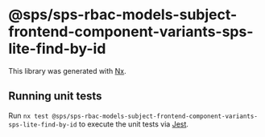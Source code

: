 # @sps/sps-rbac-models-subject-frontend-component-variants-sps-lite-find-by-id

This library was generated with [Nx](https://nx.dev).

## Running unit tests

Run `nx test @sps/sps-rbac-models-subject-frontend-component-variants-sps-lite-find-by-id` to execute the unit tests via [Jest](https://jestjs.io).
